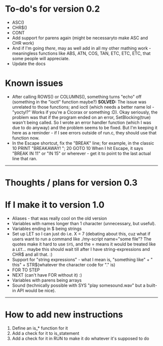# To-do's for version 0.2

* ASC(<character>)
* CHR$(<number>)
* CONT
* Add support for parens again (might be necessaryto make ASC and CHR work)
* And if I'm going _there_, may as well add in all my other mathing work - meaningless functions like ABS, ATN, COS, TAN, ETC, ETC, ETC, that some people will appreciate.
* Update the docs

# Known issues

* After calling ROWS() or COLUMNS(), something turns "echo" off (something in the "ioctl" function maybe?)
	**SOLVED:** The issue was unrelated to those functions; and ioctl (which needs a better name lol - "yoctyl?" Works if you're a Cicorax or something :D).  Okay seriously, the problem was that if the program ended on an error, SetBlocking(true) wasn't being called.  So I wrote an error handler function (which I was due to do anyway) and the problem seems to be fixed.  But I'm keeping it here as a reminder - if I see errors outside of run.c, they should use that function now.
* In the Escape shortcut, fix the "BREAK" line; for example, in the classic
	10 PRINT "BREAKAWAY!  ";
	20 GOTO 10
  When I hit Escape, it says "BREAK IN 11" or "IN 15" or wherever - get it to point to the last actual line that ran.


-----------------------------------------------------------------------------------------------------------------------

# Thoughts / plans for version 0.3

# If I make it to version 1.0

* Aliases - that was really cool on the old version
* Variables with names longer than 1 character (unnecessary, but useful).
* Variables ending in $ being strings
* Set up LET so I can just do i.e. X = 7 (debating about this, cuz what if users want to run a command like ./my-script name="some file"?  The quotes make it hard to use `SYS`, and the = means it would be treated like a `LET`... maybe this should wait till after I have string-expressions and CHR$ and all that. :)
* Support for "string expressions" - what I mean is, "something like" + " this" + STR$(whatever the character code for "." is)
* FOR <expr> TO <expr> STEP <expression>
* NEXT (can't have FOR without it) :)
* Variables with parens being arrays
* Sound (technically possible with SYS "play somesound.wav" but a built-in API would be nice).



------------------------------------------------------------------------------------------------------------

# How to add new instructions

1. Define an is_* function for it
2. Add a check for it to is_statement
3. Add a check for it in RUN to make it do whatever it's supposed to do
